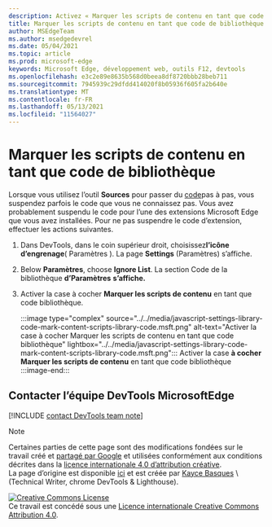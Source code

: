 ```yaml
---
description: Activez « Marquer les scripts de contenu en tant que code de bibliothèque » à partir Paramètres > Framework Library Code.
title: Marquer les scripts de contenu en tant que code de bibliothèque
author: MSEdgeTeam
ms.author: msedgedevrel
ms.date: 05/04/2021
ms.topic: article
ms.prod: microsoft-edge
keywords: Microsoft Edge, développement web, outils F12, devtools
ms.openlocfilehash: e3c2e89e8635b568d0beea8df8720bbb28beb711
ms.sourcegitcommit: 7945939c29dfdd414020f8b05936f605fa2b640e
ms.translationtype: MT
ms.contentlocale: fr-FR
ms.lasthandoff: 05/13/2021
ms.locfileid: "11564027"
---
```

<!-- Copyright Kayce Basques 

   Licensed under the Apache License, Version 2.0 (the "License");
   you may not use this file except in compliance with the License.
   You may obtain a copy of the License at

       https://www.apache.org/licenses/LICENSE-2.0

   Unless required by applicable law or agreed to in writing, software
   distributed under the License is distributed on an "AS IS" BASIS,
   WITHOUT WARRANTIES OR CONDITIONS OF ANY KIND, either express or implied.
   See the License for the specific language governing permissions and
   limitations under the License.  -->
# <a name="mark-content-scripts-as-library-code"></a>Marquer les scripts de contenu en tant que code de bibliothèque  

Lorsque vous utilisez l’outil **Sources** pour passer du [code][DevToolsJavascriptStepThroughCode]pas à pas, vous suspendez parfois le code que vous ne connaissez pas.  Vous avez probablement suspendu le code pour l’une des extensions Microsoft Edge que vous avez installées.  Pour ne pas suspendre le code d’extension, effectuer les actions suivantes.  

1.  Dans DevTools, dans le coin supérieur droit, choisissez**l’icône d’engrenage**( Paramètres ).  La page **Settings** (Paramètres) s’affiche.  
1.  Below **Paramètres**, choose **Ignore List**.  La section Code de la bibliothèque **d’Paramètres** **s’affiche.**  
1.  Activer la case à cocher **Marquer les scripts de contenu** en tant que code bibliothèque.  
    
    :::image type="complex" source="../../media/javascript-settings-library-code-mark-content-scripts-library-code.msft.png" alt-text="Activer la case à cocher Marquer les scripts de contenu en tant que code bibliothèque" lightbox="../../media/javascript-settings-library-code-mark-content-scripts-library-code.msft.png":::
       Activer la case **à cocher Marquer les scripts de contenu** en tant que code bibliothèque  
    :::image-end:::  
    
## <a name="getting-in-touch-with-the-microsoft-edge-devtools-team"></a>Contacter l’équipe DevTools MicrosoftEdge  

[!INCLUDE [contact DevTools team note](../../includes/contact-devtools-team-note.md)]  

<!-- links -->  

[DevToolsJavascriptStepThroughCode]: ../index.md#step-4-step-through-the-code "Étape 4 : Pas à pas dans le code : commencer à déboguer JavaScript dans Microsoft Edge devTools | Documents Microsoft"  

> [!NOTE]
> Certaines parties de cette page sont des modifications fondées sur le travail créé et [partagé par Google][GoogleSitePolicies] et utilisées conformément aux conditions décrites dans la [licence internationale 4,0 d’attribution créative][CCA4IL].  
> La page d’origine est disponible [ici](https://developers.google.com/web/tools/chrome-devtools/javascript/guides/blackbox-chrome-extension-scripts) et est créée par [Kayce Basques][KayceBasques] \ (Technical Writer, chrome DevTools \& Lighthouse\).  

[![Creative Commons License][CCby4Image]][CCA4IL]  
Ce travail est concédé sous une [Licence internationale Creative Commons Attribution 4.0][CCA4IL].  

[CCA4IL]: https://creativecommons.org/licenses/by/4.0  
[CCby4Image]: https://i.creativecommons.org/l/by/4.0/88x31.png  
[GoogleSitePolicies]: https://developers.google.com/terms/site-policies  
[KayceBasques]: https://developers.google.com/web/resources/contributors#kayce-basques  
